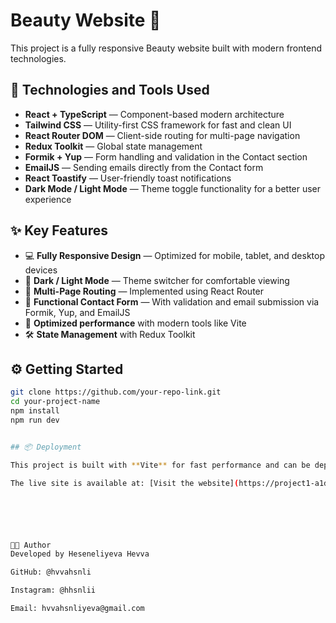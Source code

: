 # Beauty Website 🌸

This project is a fully responsive Beauty website built with modern frontend technologies.

## 🚀 Technologies and Tools Used
- **React + TypeScript** — Component-based modern architecture
- **Tailwind CSS** — Utility-first CSS framework for fast and clean UI
- **React Router DOM** — Client-side routing for multi-page navigation
- **Redux Toolkit** — Global state management
- **Formik + Yup** — Form handling and validation in the Contact section
- **EmailJS** — Sending emails directly from the Contact form
- **React Toastify** — User-friendly toast notifications
- **Dark Mode / Light Mode** — Theme toggle functionality for a better user experience

## ✨ Key Features
- 💻 **Fully Responsive Design** — Optimized for mobile, tablet, and desktop devices
- 🌙 **Dark / Light Mode** — Theme switcher for comfortable viewing
- 📄 **Multi-Page Routing** — Implemented using React Router
- 📝 **Functional Contact Form** — With validation and email submission via Formik, Yup, and EmailJS
- 🚀 **Optimized performance** with modern tools like Vite
- 🛠️ **State Management** with Redux Toolkit

## ⚙️ Getting Started

```bash
git clone https://github.com/your-repo-link.git
cd your-project-name
npm install
npm run dev


## 📦 Deployment

This project is built with **Vite** for fast performance and can be deployed on platforms like **Netlify** or **Vercel**.

The live site is available at: [Visit the website](https://project1-a1dwtq4po-hvvahsnlis-projects.vercel.app)






👩‍💻 Author
Developed by Heseneliyeva Hevva

GitHub: @hvvahsnli

Instagram: @hhsnlii

Email: hvvahsnliyeva@gmail.com